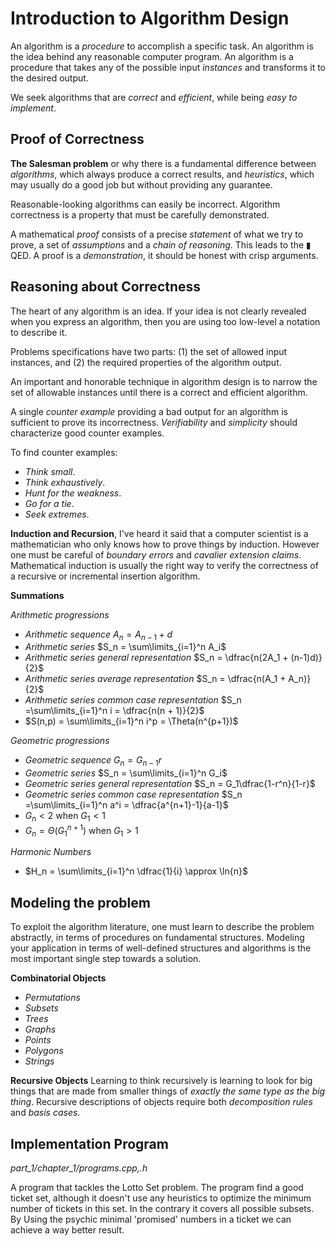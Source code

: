 # Introduction to Algorithm Design

An algorithm is a _procedure_ to accomplish a specific task.
An algorithm is the idea behind any reasonable computer program.
An algorithm is a procedure that takes any of the possible input _instances_ and transforms it to the desired output.

We seek algorithms that are _correct_ and _efficient_, while being _easy to implement_.

## Proof of Correctness

__The Salesman problem__ or why there is a fundamental difference between _algorithms_, which always produce a correct results, and _heuristics_, which may usually do a good job but without providing any guarantee.

Reasonable-looking algorithms can easily be incorrect. Algorithm correctness is a property that must be carefully demonstrated.

A mathematical _proof_ consists of a precise _statement_ of what we try to prove, a set of _assumptions_ and a _chain of reasoning_. This leads to the ▮ QED.
A proof is a _demonstration_, it should be honest with crisp arguments.

## Reasoning about Correctness

The heart of any algorithm is an idea. If your idea is not clearly revealed when you express an algorithm, then you are using too low-level a notation to describe it.

Problems specifications have two parts: (1) the set of allowed input instances, and (2) the required properties of the algorithm output.

An important and honorable technique in algorithm design is to narrow the set of allowable instances until there is a correct and efficient algorithm.

A single _counter example_ providing a bad output for an algorithm is sufficient to prove its incorrectness.
_Verifiability_ and _simplicity_ should characterize good counter examples.

To find counter examples:
* _Think small_.
* _Think exhaustively_.
* _Hunt for the weakness_.
* _Go for a tie_.
* _Seek extremes_.

__Induction and Recursion__, I've heard it said that a computer scientist is a mathematician who only knows how to prove things by induction. However one must be careful of _boundary errors_ and _cavalier extension claims_.
Mathematical induction is usually the right way to verify the correctness of a recursive or incremental insertion algorithm.

__Summations__

_Arithmetic progressions_
* _Arithmetic sequence_ $A_n = A_{n-1} + d$
* _Arithmetic series_ $S_n = \sum\limits_{i=1}^n A_i$
* _Arithmetic series general representation_ $S_n = \dfrac{n(2A_1 + (n-1)d)}{2}$
* _Arithmetic series average representation_ $S_n = \dfrac{n(A_1 + A_n)}{2}$
* _Arithmetic series common case representation_ $S_n =\sum\limits_{i=1}^n i = \dfrac{n(n + 1)}{2}$
* $S(n,p) = \sum\limits_{i=1}^n i^p = \Theta(n^{p+1})$

_Geometric progressions_
* _Geometric sequence_ $G_n = G_{n-1}r$
* _Geometric series_ $S_n = \sum\limits_{i=1}^n G_i$
* _Geometric series general representation_ $S_n = G_1\dfrac{1-r^n}{1-r}$
* _Geometric series common case representation_ $S_n =\sum\limits_{i=1}^n a^i = \dfrac{a^{n+1}-1}{a-1}$
* $G_n < 2$ when $G_1 < 1$
* $G_n = \Theta(G_1^{n + 1})$ when $G_1 > 1$

_Harmonic Numbers_
* $H_n = \sum\limits_{i=1}^n \dfrac{1}{i} \approx \ln{n}$

## Modeling the problem

To exploit the algorithm literature, one must learn to describe the problem abstractly, in terms of procedures on fundamental structures. Modeling your application in terms of well-defined structures and algorithms is the most important single step towards a solution.

__Combinatorial Objects__
* _Permutations_
* _Subsets_
* _Trees_
* _Graphs_
* _Points_
* _Polygons_
* _Strings_

__Recursive Objects__
Learning to think recursively is learning to look for big things that are made from smaller things of _exactly the same type as the big thing_. Recursive descriptions of objects require both _decomposition rules_ and _basis cases_.


## Implementation Program
_part_1/chapter_1/programs.cpp,.h_

A program that tackles the Lotto Set problem.
The program find a good ticket set, although it doesn't use any heuristics to optimize the minimum number of tickets in this set. In the contrary it covers all possible subsets.
By Using the psychic minimal 'promised' numbers in a ticket we can achieve a way better result.
